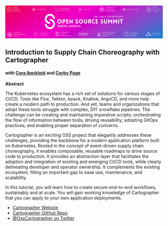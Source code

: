 ![img.png](exercises/images/osscon.png)

## Introduction to Supply Chain Choreography with Cartographer
#### with [Cora Iberkleid](https://twitter.com/ciberkleid) and [Corby Page](https://twitter.com/corbypage)

**Abstract**

The Kubernetes ecosystem has a rich set of solutions for various stages of CI/CD.
Tools like Flux, Tekton, kpack, Knative, ArgoCD, and more help create a modern path to production.
And yet, teams and organizations that adopt these tools struggle with complex, DIY snowflake pipelines.
The challenge can be creating and maintaining imperative scripts; orchestrating the flow of information between tools; driving reusability; adopting GitOps practices; and enabling proper separation of concerns. 

Cartographer is an exciting OSS project that elegantly addresses these challenges, providing the backbone for a modern application platform built on Kubernetes.
Rooted in the concept of event-driven supply chain choreography, it enables composable, reusable roadmaps to drive source code to production.
It provides an abstraction layer that facilitates the adoption and integration of existing and emerging CI/CD tools, while clearly delineating developer and operator ownership.
It complements the existing ecosystem, filling an important gap to ease use, maintenance, and scalability.

In this tutorial, you will learn how to create secure end-to-end workflows, sustainably and at scale.
You will gain working knowledge of Cartographer that you can apply to your own application deployments.

- [Cartographer Website](https://cartographer.sh)
- [Cartographer GitHub Repo](https://github.com/vmware-tanzu/cartographer)
- [@OssCartographer on Twitter](https://twitter.com/OssCartographer)
